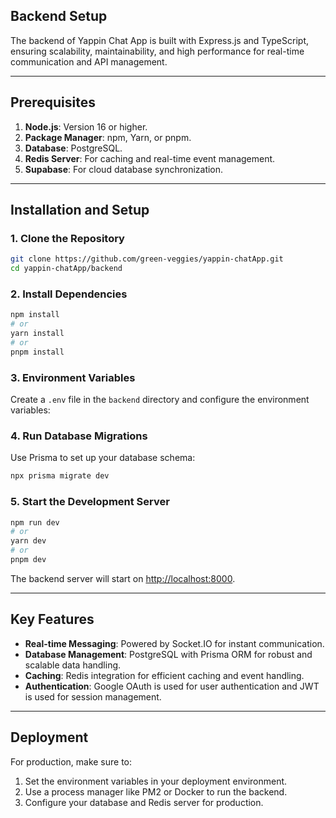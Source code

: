
## Backend Setup

The backend of Yappin Chat App is built with Express.js and TypeScript, ensuring scalability, maintainability, and high performance for real-time communication and API management.

---

## Prerequisites
1. **Node.js**: Version 16 or higher.
2. **Package Manager**: npm, Yarn, or pnpm.
3. **Database**: PostgreSQL.
4. **Redis Server**: For caching and real-time event management.
5. **Supabase**: For cloud database synchronization.

---

## Installation and Setup

### 1. Clone the Repository
```bash
git clone https://github.com/green-veggies/yappin-chatApp.git
cd yappin-chatApp/backend
```

### 2. Install Dependencies
```bash
npm install
# or
yarn install
# or
pnpm install
```

### 3. Environment Variables
Create a `.env` file in the `backend` directory and configure the environment variables:


### 4. Run Database Migrations
Use Prisma to set up your database schema:
```bash
npx prisma migrate dev
```

### 5. Start the Development Server
```bash
npm run dev
# or
yarn dev
# or
pnpm dev
```
The backend server will start on [http://localhost:8000](http://localhost:8000).

---

## Key Features
- **Real-time Messaging**: Powered by Socket.IO for instant communication.
- **Database Management**: PostgreSQL with Prisma ORM for robust and scalable data handling.
- **Caching**: Redis integration for efficient caching and event handling.
- **Authentication**: Google OAuth is used for user authentication and JWT is used for session management.

---

## Deployment
For production, make sure to:
1. Set the environment variables in your deployment environment.
2. Use a process manager like PM2 or Docker to run the backend.
3. Configure your database and Redis server for production.
